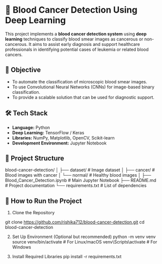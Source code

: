 # 🧬 Blood Cancer Detection Using Deep Learning

This project implements a **blood cancer detection system** using **deep learning** techniques to classify blood smear images as cancerous or non-cancerous. It aims to assist early diagnosis and support healthcare professionals in identifying potential cases of leukemia or related blood cancers.

## 📌 Objective

- To automate the classification of microscopic blood smear images.
- To use Convolutional Neural Networks (CNNs) for image-based binary classification.
- To provide a scalable solution that can be used for diagnostic support.

## 🛠️ Tech Stack

- **Language:** Python
- **Deep Learning:** TensorFlow / Keras
- **Libraries:** NumPy, Matplotlib, OpenCV, Scikit-learn
- **Development Environment:** Jupyter Notebook

## 📁 Project Structure

blood-cancer-detection/
│
├── dataset/ # Image dataset
│ ├── cancer/ # Blood images with cancer
│ └── normal/ # Healthy blood images
│
├── Blood_Cancer_Detection.ipynb # Main Jupyter Notebook
├── README.md # Project documentation
└── requirements.txt # List of dependencies

## 🚀 How to Run the Project

1. Clone the Repository

git clone https://github.com/rishika712/blood-cancer-detection.git
cd blood-cancer-detection

2. Set Up Environment (Optional but recommended)
python -m venv venv
source venv/bin/activate        # For Linux/macOS
venv\Scripts\activate           # For Windows

3. Install Required Libraries
pip install -r requirements.txt



